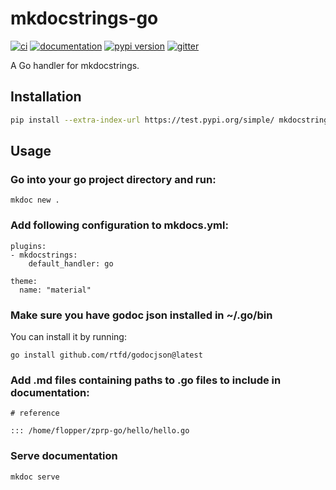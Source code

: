 # mkdocstrings-go

[![ci](https://github.com/jasiollo/mkdocstrings-go/workflows/ci/badge.svg)](https://github.com/jasiollo/mkdocstrings-go/actions?query=workflow%3Aci)
[![documentation](https://img.shields.io/badge/docs-mkdocs-708FCC.svg?style=flat)](https://jasiollo.github.io/mkdocstrings-go/)
[![pypi version](https://img.shields.io/pypi/v/mkdocstrings-go.svg)](https://pypi.org/project/mkdocstrings-go/)
[![gitter](https://badges.gitter.im/join%20chat.svg)](https://app.gitter.im/#/room/#mkdocstrings-go:gitter.im)

A Go handler for mkdocstrings.

## Installation

```bash
pip install --extra-index-url https://test.pypi.org/simple/ mkdocstrings-go-jasiollo
```

## Usage
### Go into your go project directory and run:
```
mkdoc new .
```
### Add following configuration to mkdocs.yml:
```
plugins:
- mkdocstrings:
    default_handler: go

theme:
  name: "material"
```
### Make sure you have godoc json installed in ~/.go/bin
You can install it by running:
```
go install github.com/rtfd/godocjson@latest
```

### Add .md files containing paths to .go files to include in documentation:
```
# reference

::: /home/flopper/zprp-go/hello/hello.go
```

### Serve documentation
```
mkdoc serve
```